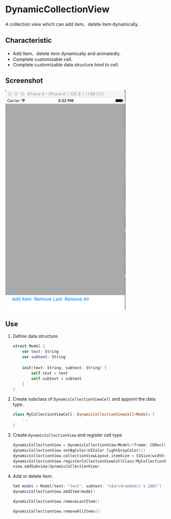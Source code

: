 # DynamicCollectionView

A collection view which can add item、delete item dynamically.

## Characteristic

* Add Item、delete item dynamically and animatedly.
* Complete customizable cell.
* Complete customizable data structure bind to cell.

## Screenshot

![](screenshot.gif)

## Use

1. Define data structure.

	```swift
	struct Model {
	    var text: String
	    var subtext: String
	    
	    init(text: String, subtext: String) {
	        self.text = text
	        self.subtext = subtext
	    }
	}
	```

2. Create subclass of `DynamicCollectionViewCell` and appoint the data type.
 
	```swift
	class MyCollectionViewCell: DynamicCollectionViewCell<Model> {
		...
	}
	```

3. Create `DynamicCollectionView` and register cell type

	```swift
	dynamicCollectionView = DynamicCollectionView<Model>(frame: CGRect(x: 0, y: 20, width: CGRectGetWidth(view.frame), height: 600))
	dynamicCollectionView.setBgColor(UIColor.lightGrayColor())
	dynamicCollectionView.collectionViewLayout.itemSize = CGSize(width: CGRectGetWidth(dynamicCollectionView.frame), height: 100)
	dynamicCollectionView.registerCollectionViewCellClass(MyCollectionViewCell.self)
	view.addSubview(dynamicCollectionView)
	```

4. Add or delete item.

	```swift
	let model = Model(text: "text", subtext: "\(arc4random() % 100)")
	dynamicCollectionView.addItem(model)
	```
	
	```swift
	dynamicCollectionView.removeLastItem()
	```
	
	```swift
	dynamicCollectionView.removeAllItems()
	```
